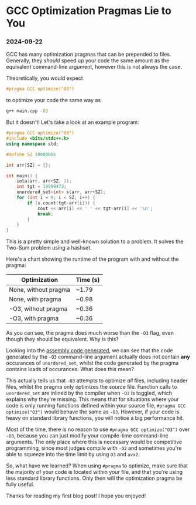 # GCC Optimization Pragmas Lie to You
### 2024-09-22

GCC has many optimization pragmas that can be prepended to files. Generally, they *should* speed up your code the same amount as the equivalent command-line argument, however this is not always the case.

Theoretically, you would expect

```cpp
#pragma GCC optimize("O3")
```

to optimize your code the same way as

```sh
g++ main.cpp -O3
```

But it doesn't! Let's take a look at an example program:

```cpp
#pragma GCC optimize("O3")
#include <bits/stdc++.h>
using namespace std;

#define SZ 10000005

int arr[SZ] = {};

int main() {
    iota(arr, arr+SZ, 1);
    int tgt = 19999473;
    unordered_set<int> s(arr, arr+SZ);
    for (int i = 0; i < SZ; i++) {
        if (s.count(tgt-arr[i])) {
            cout << arr[i] << ' ' << tgt-arr[i] << '\n';
            break;
        }
    }
}
```

This is a pretty simple and well-known solution to a problem. It solves the Two-Sum problem using a hashset.

Here's a chart showing the runtime of the program with and without the pragma:

|      Optimization    | Time (s) |
|----------------------|----------|
| None, without pragma | ~1.79    |
| None, with pragma    | ~0.98    |
| -O3, without pragma  | ~0.36    |
| -O3, with pragma     | ~0.36    |

As you can see, the pragma does much worse than the `-O3` flag, even though they should be equivalent. Why is this?

Looking into the [assembly code generated](https://godbolt.org/z/cE5j3n4a1), we can see that the code generated by the `-O3` command-line argument actually does not contain **any** occurances of `unordered_set`, whilst the code generated by the pragma contains loads of occurances. What does this mean?

This actually tells us that `-O3` attempts to optimize *all* files, including header files, whilst the pragma only optimizes the source file. Function calls to `unordered_set` are inlined by the compiler when `-O3` is toggled, which explains why they're missing. This means that for situations where your code is only running functions defined within your source file, `#pragma GCC optimize("O3")` would behave the same as `-O3`. However, if your code is heavy on standard library functions, you will notice a big performance hit.

Most of the time, there is no reason to use `#pragma GCC optimize("O3")` over `-O3`, because you can just modify your compile-time command-line arguments. The only place where this is necessary would be competitive programming, since most judges compile with `-O2` and sometimes you're able to squeeze into the time limit by using `O3` and `avx2`. 

So, what have we learned? When using `#pragma` to optimize, make sure that the majority of your code is located within your file, and that you're using less standard library functions. Only then will the optimization pragma be fully useful. 

Thanks for reading my first blog post! I hope you enjoyed!
